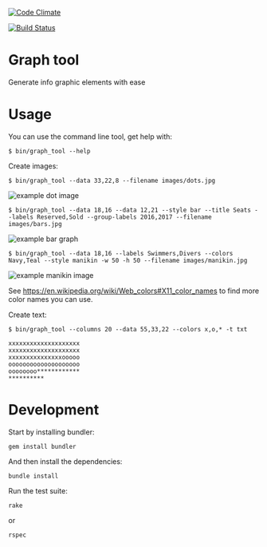 [![Code Climate](https://codeclimate.com/github/eikes/graph_tool/badges/gpa.svg)](https://codeclimate.com/github/eikes/graph_tool)

[![Build Status](https://travis-ci.org/eikes/graph_tool.svg?branch=master)](https://travis-ci.org/eikes/graph_tool)

# Graph tool

Generate info graphic elements with ease

# Usage

You can use the command line tool, get help with:

    $ bin/graph_tool --help

Create images:

    $ bin/graph_tool --data 33,22,8 --filename images/dots.jpg

![example dot image](https://raw.githubusercontent.com/eikes/graph_tool/master/images/dots.jpg)

    $ bin/graph_tool --data 18,16 --data 12,21 --style bar --title Seats --labels Reserved,Sold --group-labels 2016,2017 --filename images/bars.jpg

![example bar graph](https://raw.githubusercontent.com/eikes/graph_tool/master/images/bars.jpg)

    $ bin/graph_tool --data 18,16 --labels Swimmers,Divers --colors Navy,Teal --style manikin -w 50 -h 50 --filename images/manikin.jpg

![example manikin image](https://raw.githubusercontent.com/eikes/graph_tool/master/images/manikin.jpg)

See https://en.wikipedia.org/wiki/Web_colors#X11_color_names to find more color names you can use.

Create text:

    $ bin/graph_tool --columns 20 --data 55,33,22 --colors x,o,* -t txt

    xxxxxxxxxxxxxxxxxxxx
    xxxxxxxxxxxxxxxxxxxx
    xxxxxxxxxxxxxxxooooo
    oooooooooooooooooooo
    oooooooo************
    **********

# Development

Start by installing bundler:

    gem install bundler

And then install the dependencies:

    bundle install

Run the test suite:

    rake

or

    rspec
